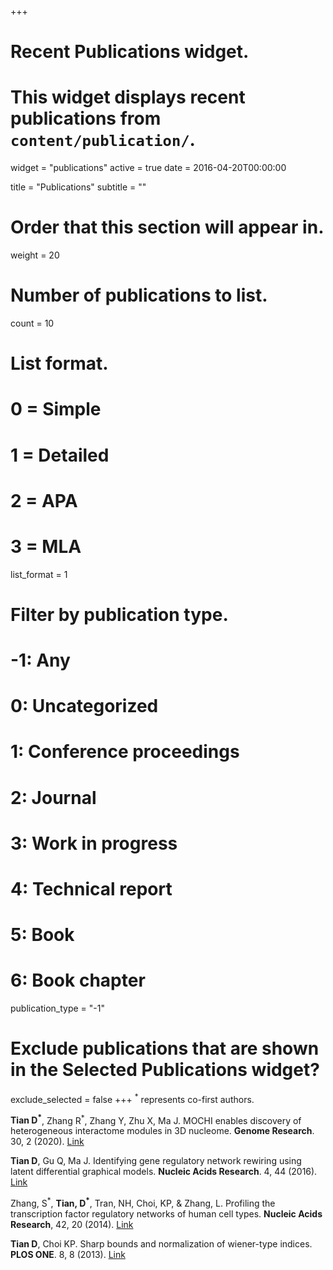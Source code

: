 +++
# Recent Publications widget.
# This widget displays recent publications from `content/publication/`.
widget = "publications"
active = true
date = 2016-04-20T00:00:00

title = "Publications"
subtitle = ""

# Order that this section will appear in.
weight = 20

# Number of publications to list.
count = 10

# List format.
#   0 = Simple
#   1 = Detailed
#   2 = APA
#   3 = MLA
list_format = 1

# Filter by publication type.
# -1: Any
#  0: Uncategorized
#  1: Conference proceedings
#  2: Journal
#  3: Work in progress
#  4: Technical report
#  5: Book
#  6: Book chapter
publication_type = "-1"

# Exclude publications that are shown in the Selected Publications widget?
exclude_selected = false
+++
<sup>\*</sup> represents  co-first authors.

**Tian D<sup>\*</sup>**, Zhang R<sup>\*</sup>, Zhang Y, Zhu X, Ma J. MOCHI enables discovery of heterogeneous interactome modules in 3D nucleome. **Genome Research**. 30, 2 (2020). [Link][4]

**Tian D**, Gu Q, Ma J. Identifying gene regulatory network rewiring using latent differential graphical models. **Nucleic Acids Research**. 4, 44 (2016). [Link][3]

Zhang, S<sup>\*</sup>, **Tian, D<sup>\*</sup>**, Tran, NH, Choi, KP, & Zhang, L. Profiling the transcription factor regulatory networks of human cell types. **Nucleic Acids Research**, 42, 20  (2014). [Link][2]

**Tian D**, Choi KP. Sharp bounds and normalization of wiener-type indices. **PLOS ONE**. 8, 8 (2013). [Link][1]


[1]: https://journals.plos.org/plosone/article?id=10.1371/journal.pone.0078448
[2]: https://academic.oup.com/nar/article/42/20/12380/2902979
[3]: https://academic.oup.com/nar/article/44/17/e140/2468041
[4]: https://genome.cshlp.org/content/early/2020/01/06/gr.250316.119.abstract
